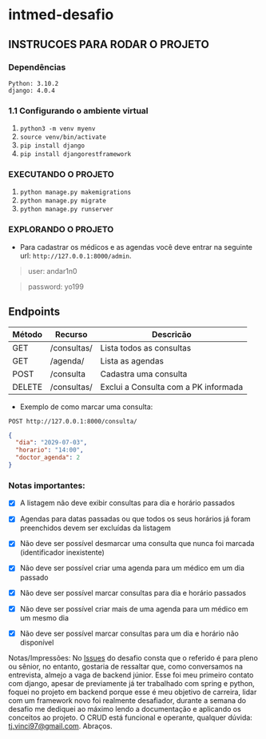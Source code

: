 # intmed-desafio
## INSTRUCOES PARA RODAR O PROJETO

### Dependências
```
Python: 3.10.2
django: 4.0.4
```

### 1.1 Configurando o ambiente virtual
1. `python3 -m venv myenv`
2. `source venv/bin/activate`
3. `pip install django`
3. `pip install djangorestframework`

### EXECUTANDO O PROJETO
1. `python manage.py makemigrations`
2. `python manage.py migrate`
3. `python manage.py runserver`

### EXPLORANDO  O PROJETO 
* Para cadastrar os médicos e as agendas você deve entrar na seguinte url: `http://127.0.0.1:8000/admin`.

>user: andar1n0

>password: yo199

## Endpoints

Método | Recurso | Descricão
-------|---------|----------
GET| /consultas/| Lista todos as consultas 
GET| /agenda/| Lista as agendas 
POST| /consulta | Cadastra uma consulta
DELETE| /consultas/<pk> |Exclui a Consulta com a PK informada
 
- Exemplo de como marcar uma consulta:
	
```POST http://127.0.0.1:8000/consulta/ ```
  
  ```json
  {
	"dia": "2029-07-03",
  	"horario": "14:00",
	"doctor_agenda": 2
}
```

	
### Notas importantes:
- [x] A listagem não deve exibir consultas para dia e horário passados
 
- [x] Agendas para datas passadas ou que todos os seus horários já foram preenchidos devem ser excluídas da listagem 
  
- [x] Não deve ser possível desmarcar uma consulta que nunca foi marcada (identificador inexistente)
  
- [x] Não deve ser possível criar uma agenda para um médico em um dia passado
  
- [x] Não deve ser possível marcar consultas para dia e horário passados
  
- [x] Não deve ser possível criar mais de uma agenda para um médico em um mesmo dia
  
- [x] Não deve ser possível marcar consultas para um dia e horário não disponível
   
Notas/Impressões: No [Issues](https://github.com/Intmed-Software/desafio/issues) do desafio consta que o referido é para pleno ou sênior, no entanto, gostaria de ressaltar que, como conversamos na entrevista, almejo a vaga de backend júnior. Esse foi meu primeiro contato com django, apesar de previamente já ter trabalhado com spring e python, foquei no projeto em backend porque esse é meu objetivo de carreira, lidar com um framework novo foi realmente desafiador, durante a semana do desafio me dediquei ao máximo lendo a documentação e aplicando os conceitos ao projeto. O CRUD está funcional e operante, qualquer dúvida: tj.vinci97@gmail.com. Abraços.
